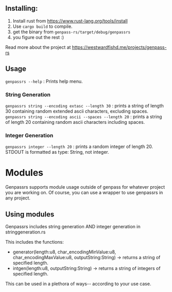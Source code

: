## Installing:

1. Install rust from https://www.rust-lang.org/tools/install
2. Use `cargo build` to compile.
3. get the binary from `genpass-rs/target/debug/genpassrs`
4. you figure out the rest :)

Read more about the project at https://westwardfishd.me/projects/genpass-rs

## Usage

`genpassrs --help` : Prints help menu.
### String Generation
`genpassrs string --encoding extasc --length 30` : prints a string of length 30 containing random extended ascii characters, excluding spaces.
`genpassrs string --encoding ascii --spaces --length 20` : prints a string of length 20 containing random ascii characters including spaces.
### Integer Generation
`genpassrs integer --length 20` : prints a random integer of length 20. STDOUT is formatted as type: String, not integer.

# Modules
Genpassrs supports module usage outside of genpass for whatever project you are working on. Of course, you can use a wrapper to use genpassrs in any project.

## Using modules
Genpassrs includes string generation AND integer generation in stringgeneration.rs

This includes the functions: 
- generator(length:u8, char_encodingMinValue:u8, char_encodingMaxValue:u8, outputString:String) -> returns a string of specified length.
- intgen(length:u8, outputString:String) -> returns a string of integers of specified length.

This can be used in a plethora of ways-- according to your use case. 

